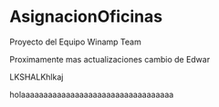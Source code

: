 # AsignacionOficinas

Proyecto del Equipo Winamp Team

Proximamente mas actualizaciones
cambio de Edwar



LKSHALKhlkaj



holaaaaaaaaaaaaaaaaaaaaaaaaaaaaaaaaaa